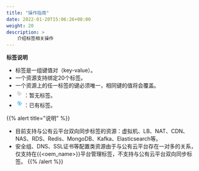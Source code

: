 ```yaml
---
title: "操作指南"
date: 2022-01-20T15:06:26+08:00
weight: 20
description: >
    介绍标签相关操作
---
```


**标签说明**

- 标签是一组键值对（key-value）。
- 一个资源支持绑定20个标签。
- 一个资源上的任一标签的键必须唯一，相同键的值将会覆盖。
- ![](../images/label1.png)：暂无标签。
- ![](../images/labelon1.png)：已有标签。

{{% alert title="说明" %}}
- 目前支持与公有云平台双向同步标签的资源：虚拟机、LB、NAT、CDN、NAS、RDS、Redis、MongoDB、Kafka、Elasticsearch等。
- 安全组、DNS、SSL证书等配置类资源由于与公有云平台存在一对多的关系，仅支持在{{<oem_name>}}平台管理标签，不支持与公有云平台双向同步标签。
{{% /alert %}}